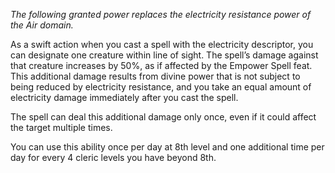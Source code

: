 *The following granted power replaces the electricity resistance power of the Air domain.*

As a swift action when you cast a spell with the electricity descriptor, you can designate one creature within line of sight. The spell’s damage against that creature increases by 50%, as if affected by the Empower Spell feat. This additional damage results from divine power that is not subject to being reduced by electricity resistance, and you take an equal amount of electricity damage immediately after you cast the spell.

The spell can deal this additional damage only once, even if it could affect the target multiple times.

You can use this ability once per day at 8th level and one additional time per day for every 4 cleric levels you have beyond 8th.